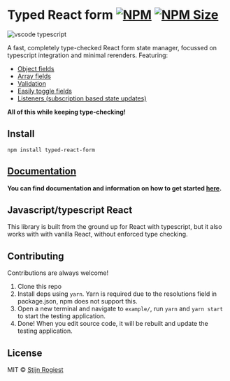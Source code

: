 # Typed React form [![NPM](https://img.shields.io/npm/v/typed-react-form.svg)](https://www.npmjs.com/package/typed-react-form) [![NPM Size](https://img.shields.io/bundlephobia/minzip/typed-react-form)](https://bundlephobia.com/result?p=typed-react-form)

![vscode typescript](https://github.com/CodeStix/typed-react-form/raw/master/example/public/thumb.png)

A fast, completely type-checked React form state manager, focussed on typescript integration and minimal rerenders. Featuring:

- [Object fields](https://typed-react-form.codestix.nl/docs/Object-fields)
- [Array fields](https://typed-react-form.codestix.nl/docs/Array-fields)
- [Validation](https://typed-react-form.codestix.nl/docs/Validation)
- [Easily toggle fields](https://typed-react-form.codestix.nl/docs/Toggling-a-field)
- [Listeners (subscription based state updates)](https://typed-react-form.codestix.nl/docs/useListener)

**All of this while keeping type-checking!**

## Install

```  
npm install typed-react-form
```

## [Documentation](https://typed-react-form.codestix.nl/)

**You can find documentation and information on how to get started [here](https://typed-react-form.codestix.nl/).**

## Javascript/typescript React

This library is built from the ground up for React with typescript, but it also works with with vanilla React, without enforced type checking.

## Contributing

Contributions are always welcome!

1. Clone this repo
2. Install deps using `yarn`. Yarn is required due to the resolutions field in package.json, npm does not support this.
3. Open a new terminal and navigate to `example/`, run `yarn` and `yarn start` to start the testing application.
4. Done! When you edit source code, it will be rebuilt and update the testing application.

## License

MIT © [Stijn Rogiest](https://github.com/CodeStix)
